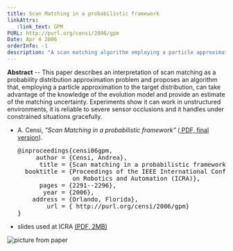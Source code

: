 ```yaml
---
title: Scan Matching in a probabilistic framework
linkAttrs:
   :link_text: GPM
PURL: http://purl.org/censi/2006/gpm
Date: Apr 4 2006
orderInfo: -1
description: "A scan matching algorithm employing a particle approximation of the target distribution."
---
```


**Abstract** -- 
 This paper describes an interpretation of scan 
matching as a probability distribution approximation 
problem and proposes an algorithm that, employing 
a particle approximation to the target distribution, can 
take advantage of the knowledge of the evolution model 
and provide an estimate of the matching uncertainty. 
Experiments show it can work in unstructured environments, 
it is reliable to severe sensor occlusions and it 
handles under constrained situations gracefully. 


<ul>
<li>
		A. Censi, <em>"Scan Matching in a probabilistic framework"</em> 
		(<a href="http://purl.org/censi/research/2006-icra-gpm.pdf"> 
		PDF, final version</a>).<br>
		<pre class="bib">@inproceedings{censi06gpm,
     author = {Censi, Andrea},
      title = {Scan matching in a probabilistic framework},
  booktitle = {Proceedings of the IEEE International Conference 
               on Robotics and Automation (ICRA)},
      pages = {2291--2296},
       year = {2006},
    address = {Orlando, Florida},
        url = { http://purl.org/censi/2006/gpm}
}</pre>
</li>
<li>slides used at ICRA <a href="http://purl.org/censi/research/2006-icra-gpm-slides.pdf">(PDF, 2MB)</a></li>
</ul>


![picture from paper](paper_gpm_big.png)


